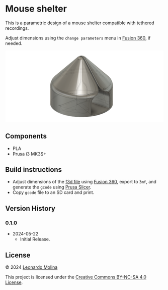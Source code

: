 # Mouse shelter

This is a parametric design of a mouse shelter compatible with tethered recordings.

Adjust dimensions using the `change parameters` menu in [Fusion 360][Fusion360], if needed.

![](media/drawing.png)

## Components
- PLA
- Prusa i3 MK3S+

## Build instructions
- Adjust dimensions of the [f3d file](CAD/model.f3d) using [Fusion 360][Fusion360], export to `3mf`, and generate the `gcode` using [Prusa Slicer][PrusaSlicer].
- Copy `gcode` file to an SD card and print.

## Version History
### 0.1.0
* 2024-05-22
  - Initial Release.

## License
© 2024 [Leonardo Molina][Leonardo Molina]

This project is licensed under the [Creative Commons BY-NC-SA 4.0 License](https://creativecommons.org/licenses/by-nc-sa/4.0/).

[Leonardo Molina]: https://github.com/leomol
[LICENSE.md]: LICENSE.md
[Fusion360]: https://www.autodesk.com/ca-en/products/fusion-360
[PrusaSlicer]: https://help.prusa3d.com/downloads